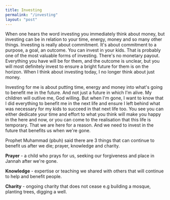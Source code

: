 ```yaml
---
title: Investing
permalink: "/investing"
layout: "post"
---
```


When one hears the word investing you immediately think about money, but investing can be in relation to your time, energy, money and so many other things. 
Investing is really about commitment. It's about commitment to a purpose, a goal, an outcome. You can invest in your kids. That is probably one of the most 
valuable forms of investing. There's no monetary payout. Everything you have will be for them, and the outcome is unclear, but you will most definitely 
invest to ensure a bright future for them is on the horizon. When I think about investing today, I no longer think about just money. 

Investing for me is about putting time, energy and money into what's going to benefit me in the future. And not just a future in which I'm alive. 
My children will outlive me, God willing. But when I'm gone, I want to know that I did everything to benefit me in the next life and ensure I left 
behind what was necessary for my kids to succeed in that next life too. You see you can either dedicate your time and effort to what you think will 
make you happy in the here and now, or you can come to the realisation that this life is temporary. That we are here for a reason. And we need to 
invest in the future that benefits us when we're gone. 

Prophet Muhammad (pbuh) said there are 3 things that can continue to benefit us after we die; prayer, knowledge and charity.

**Prayer** - a child who prays for us, seeking our forgiveness and place in Jannah after we're gone.

**Knowledge** - expertise or teaching we shared with others that will continue to help and benefit people.

**Charity** - ongoing charity that does not cease e.g building a mosque, planting trees, digging a well.

